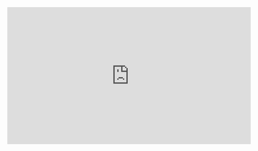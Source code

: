 <iframe width="560" height="315" src="https://www.youtube.com/live/wYRuF5SHH50" frameborder="0" allowfullscreen></iframe>
